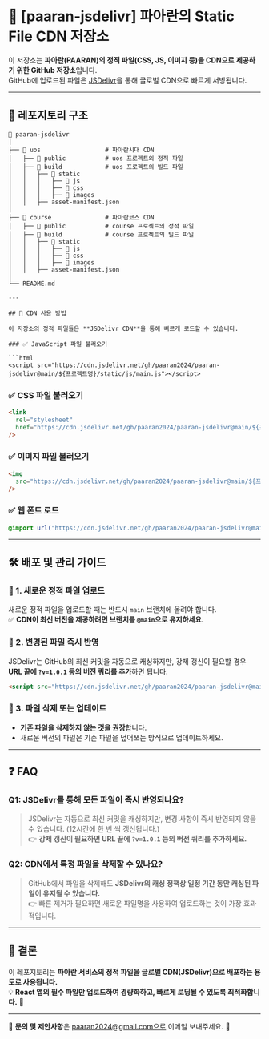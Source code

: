 # 🚀 [paaran-jsdelivr] 파아란의 Static File CDN 저장소

이 저장소는 **파아란(PAARAN)의 정적 파일(CSS, JS, 이미지 등)을 CDN으로 제공하기 위한 GitHub 저장소**입니다.  
GitHub에 업로드된 파일은 [JSDelivr](https://www.jsdelivr.com/)을 통해 글로벌 CDN으로 빠르게 서빙됩니다.

---

## 📂 레포지토리 구조

````
📂 paaran-jsdelivr
│
├── 📂 uos                  # 파아란시대 CDN
│   ├── 📂 public           # uos 프로젝트의 정적 파일
│   ├── 📂 build            # uos 프로젝트의 빌드 파일
│   │   ├── 📂 static
│   │   │   ├── 📂 js
│   │   │   ├── 📂 css
│   │   │   ├── 📂 images
│   │   ├── asset-manifest.json
│
├── 📂 course               # 파아란코스 CDN
│   ├── 📂 public           # course 프로젝트의 정적 파일
│   ├── 📂 build            # course 프로젝트의 빌드 파일
│   │   ├── 📂 static
│   │   │   ├── 📂 js
│   │   │   ├── 📂 css
│   │   │   ├── 📂 images
│   │   ├── asset-manifest.json
│
└── README.md

---

## 🚀 CDN 사용 방법

이 저장소의 정적 파일들은 **JSDelivr CDN**을 통해 빠르게 로드할 수 있습니다.

### ✅ JavaScript 파일 불러오기

```html
<script src="https://cdn.jsdelivr.net/gh/paaran2024/paaran-jsdelivr@main/${프로젝트명}/static/js/main.js"></script>
````

### ✅ CSS 파일 불러오기

```html
<link
  rel="stylesheet"
  href="https://cdn.jsdelivr.net/gh/paaran2024/paaran-jsdelivr@main/${프로젝트명}/static/css/main.css"
/>
```

### ✅ 이미지 파일 불러오기

```html
<img
  src="https://cdn.jsdelivr.net/gh/paaran2024/paaran-jsdelivr@main/${프로젝트명}/static/images/logo.png"
/>
```

### ✅ 웹 폰트 로드

```css
@import url("https://cdn.jsdelivr.net/gh/paaran2024/paaran-jsdelivr@main/${프로젝트명}/static/fonts/pretendard.css");
```

---

## 🛠 배포 및 관리 가이드

### 📌 1. 새로운 정적 파일 업로드

새로운 정적 파일을 업로드할 때는 반드시 `main` 브랜치에 올려야 합니다.  
✅ **CDN이 최신 버전을 제공하려면 브랜치를 `@main`으로 유지하세요.**

### 📌 2. 변경된 파일 즉시 반영

JSDelivr는 GitHub의 최신 커밋을 자동으로 캐싱하지만, 강제 갱신이 필요할 경우 **URL 끝에 `?v=1.0.1` 등의 버전 쿼리를 추가**하면 됩니다.

```html
<script src="https://cdn.jsdelivr.net/gh/paaran2024/paaran-jsdelivr@main/${프로젝트명}/static/js/main.js?v=1.0.1"></script>
```

### 📌 3. 파일 삭제 또는 업데이트

- **기존 파일을 삭제하지 않는 것을 권장**합니다.
- 새로운 버전의 파일은 기존 파일을 덮어쓰는 방식으로 업데이트하세요.

---

## ❓ FAQ

### **Q1: JSDelivr를 통해 모든 파일이 즉시 반영되나요?**

> JSDelivr는 자동으로 최신 커밋을 캐싱하지만, 변경 사항이 즉시 반영되지 않을 수 있습니다.
> (12시간에 한 번 씩 갱신됩니다.)  
> 👉 **강제 갱신이 필요하면 URL 끝에 `?v=1.0.1` 등의 버전 쿼리를 추가하세요.**

### **Q2: CDN에서 특정 파일을 삭제할 수 있나요?**

> GitHub에서 파일을 삭제해도 **JSDelivr의 캐싱 정책상 일정 기간 동안 캐싱된 파일이 유지될 수 있습니다.**  
> 👉 빠른 제거가 필요하면 새로운 파일명을 사용하여 업로드하는 것이 가장 효과적입니다.

---

## 🚀 결론

이 레포지토리는 **파아란 서비스의 정적 파일을 글로벌 CDN(JSDelivr)으로 배포하는 용도로 사용됩니다.**  
💡 **React 앱의 필수 파일만 업로드하여 경량화하고, 빠르게 로딩될 수 있도록 최적화합니다.** 🚀

---

📌 **문의 및 제안사항**은 paaran2024@gmail.com으로 이메일 보내주세요. 🙌
